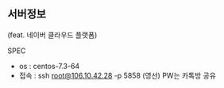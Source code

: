 ## 서버정보
(feat. 네이버 클라우드 플랫폼)

SPEC
- os : centos-7.3-64
- 접속 : ssh root@106.10.42.28 -p 5858 (영선)
        PW는 카톡방 공유

